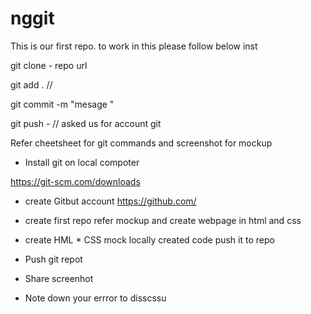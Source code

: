 # nggit

This is our first repo. to work in this please follow below inst 

git clone - repo url

git add . //

git commit -m "mesage "

git push - // asked us for account git 

Refer cheetsheet for git commands and screenshot for mockup 

- Install git on local compoter 

https://git-scm.com/downloads


- create Gitbut account 
https://github.com/

- create first repo 
refer mockup and create webpage in html and css
- create HML * CSS mock 
locally created code push it to repo
- Push git repot 

- Share screenhot

- Note down your errror to disscssu 




